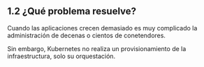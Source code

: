 ## 1.2 ¿Qué problema resuelve?

Cuando las aplicaciones crecen demasiado es muy complicado la administración de
decenas o cientos de conetendores.

Sin embargo, Kubernetes no realiza un provisionamiento de la infraestructura, solo su orquestación.

